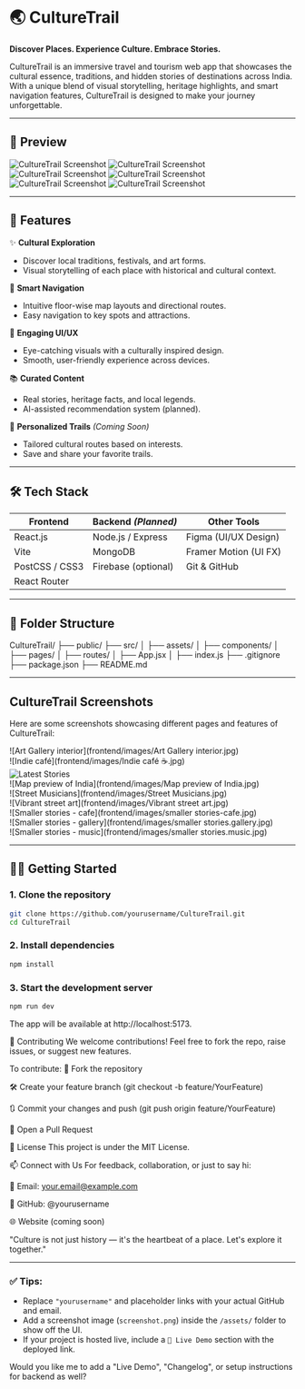 # 🌏 CultureTrail

**Discover Places. Experience Culture. Embrace Stories.**

CultureTrail is an immersive travel and tourism web app that showcases the cultural essence, traditions, and hidden stories of destinations across India. With a unique blend of visual storytelling, heritage highlights, and smart navigation features, CultureTrail is designed to make your journey unforgettable.

---

## 📸 Preview

![CultureTrail Screenshot](./frontend/src/assets/Screenshot%20(250).png)
![CultureTrail Screenshot](./frontend/src/assets/Screenshot%20(251).png)
![CultureTrail Screenshot](./frontend/src/assets/Screenshot%20(252).png)
![CultureTrail Screenshot](./frontend/src/assets/Screenshot%20(253).png)
![CultureTrail Screenshot](./frontend/src/assets/Screenshot%20(254).png)
![CultureTrail Screenshot](./frontend/src/assets/Screenshot%20(255).png)

---

## 🚀 Features

✨ **Cultural Exploration**  
- Discover local traditions, festivals, and art forms.
- Visual storytelling of each place with historical and cultural context.

🧭 **Smart Navigation**  
- Intuitive floor-wise map layouts and directional routes.
- Easy navigation to key spots and attractions.

🎨 **Engaging UI/UX**  
- Eye-catching visuals with a culturally inspired design.
- Smooth, user-friendly experience across devices.

📚 **Curated Content**  
- Real stories, heritage facts, and local legends.
- AI-assisted recommendation system (planned).

📍 **Personalized Trails** *(Coming Soon)*  
- Tailored cultural routes based on interests.
- Save and share your favorite trails.

---

## 🛠️ Tech Stack

| Frontend       | Backend *(Planned)* | Other Tools           |
|----------------|---------------------|------------------------|
| React.js       | Node.js / Express   | Figma (UI/UX Design)  |
| Vite           | MongoDB             | Framer Motion (UI FX) |
| PostCSS / CSS3 | Firebase (optional) | Git & GitHub          |
| React Router   |                     |                       |

---
## 📂 Folder Structure

CultureTrail/
├── public/
├── src/
│ ├── assets/
│ ├── components/
│ ├── pages/
│ ├── routes/
│ ├── App.jsx
│ ├── index.js
├── .gitignore
├── package.json
├── README.md

---

## CultureTrail Screenshots

Here are some screenshots showcasing different pages and features of CultureTrail:

![Art Gallery interior](frontend/images/Art Gallery interior.jpg)  
![Indie café](frontend/images/Indie café ☕.jpg)  
![Latest Stories](frontend/images/Latest_stories.1.jpg)  
![Map preview of India](frontend/images/Map preview of India.jpg)  
![Street Musicians](frontend/images/Street Musicians.jpg)  
![Vibrant street art](frontend/images/Vibrant street art.jpg)  
![Smaller stories - cafe](frontend/images/smaller stories-cafe.jpg)  
![Smaller stories - gallery](frontend/images/smaller stories.gallery.jpg)  
![Smaller stories - music](frontend/images/smaller stories.music.jpg)  

---

## 🧑‍💻 Getting Started

### 1. Clone the repository
```bash
git clone https://github.com/yourusername/CultureTrail.git
cd CultureTrail
```

### 2. Install dependencies
```bash
npm install
```

### 3. Start the development server
```bash
npm run dev
```
The app will be available at http://localhost:5173.

🤝 Contributing
We welcome contributions!
Feel free to fork the repo, raise issues, or suggest new features.

To contribute:
🍴 Fork the repository

🛠️ Create your feature branch (git checkout -b feature/YourFeature)

🔃 Commit your changes and push (git push origin feature/YourFeature)

📩 Open a Pull Request

📝 License
This project is under the MIT License.

📫 Connect with Us
For feedback, collaboration, or just to say hi:

💌 Email: your.email@example.com

🐙 GitHub: @yourusername

🌐 Website (coming soon)

"Culture is not just history — it's the heartbeat of a place. Let's explore it together."

---

### ✅ Tips:

- Replace `"yourusername"` and placeholder links with your actual GitHub and email.
- Add a screenshot image (`screenshot.png`) inside the `/assets/` folder to show off the UI.
- If your project is hosted live, include a `🔗 Live Demo` section with the deployed link.

Would you like me to add a "Live Demo", "Changelog", or setup instructions for backend as well?

